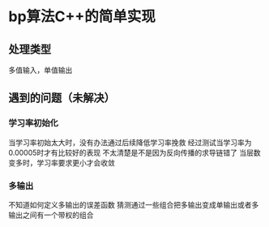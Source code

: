 # bp算法C++的简单实现
## 处理类型
多值输入，单值输出

## 遇到的问题（未解决）

### 学习率初始化
当学习率初始太大时，没有办法通过后续降低学习率挽救
经过测试当学习率为0.00005时才有比较好的表现
不太清楚是不是因为反向传播的求导链错了
当层数变多时，学习率要求更小才会收敛

### 多输出
不知道如何定义多输出的误差函数
猜测通过一些组合把多输出变成单输出或者多输出之间有一个带权的组合

